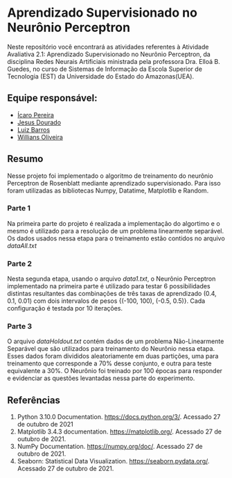 # Aprendizado Supervisionado no Neurônio Perceptron

Neste repositório você encontrará as atividades referentes à Atividade Avaliativa 2.1:  Aprendizado Supervisionado no Neurônio Perceptron, da disciplina Redes Neurais Artificiais ministrada pela professora Dra. Elloá B. Guedes, no curso de Sistemas de Informação da Escola Superior de Tecnologia (EST) da Universidade do Estado do Amazonas(UEA). 

## Equipe responsável: 
- [Ícaro Pereira](https://github.com/icarosun)
- [Jesus Dourado](https://github.com/jesusdourado)
- [Luiz Barros](https://github.com/LuizHenrique-BS)
- [Willians Oliveira](https://github.com/willianszwy)

## Resumo

Nesse projeto foi implementado o algoritmo de treinamento do neurônio Perceptron de Rosenblatt mediante aprendizado supervisionado. Para isso foram utilizadas as bibliotecas Numpy, Datatime, Matplotlib e Random.

### Parte 1

Na primeira parte do projeto é realizada a implementação do algortimo e o mesmo é utilizado para a resolução de um problema linearmente separável. Os dados usados nessa etapa para o treinamento estão contidos no arquivo *dataAll.txt*

### Parte 2 

Nesta segunda etapa, usando o arquivo *data1.txt*, o Neurônio Perceptron implementado na primeira parte é utilizado para testar 6 possibilidades distintas resultantes das combinações de três taxas de aprendizado (0.4, 0.1, 0.01) com dois intervalos de pesos {(-100, 100), (-0.5, 0.5)}. Cada configuração é testada por 10 iterações.

### Parte 3

O arquivo *dataHoldout.txt* contém dados de um problema Não-Linearmente Separável que são utilizados para treinamento do Neurônio nessa etapa. Esses dados foram divididos aleatoriamente em duas partições, uma para treinamento que corresponde a 70% desse conjunto, e outra para teste equivalente a 30%. O Neurônio foi treinado por 100 épocas para responder e evidenciar as questões levantadas nessa parte do experimento.

## Referências

1. Python 3.10.0 Documentation. https://docs.python.org/3/. Acessado 27 de outubro de 2021
2. Matplotlib 3.4.3 documentation. https://matplotlib.org/. Acessado 27 de outubro de 2021.
3. NumPy Documentation. https://numpy.org/doc/. Acessado 27 de outubro de 2021.
4. Seaborn: Statistical Data Visualization. https://seaborn.pydata.org/. Acessado 27 de outubro de 2021.
